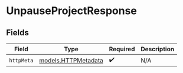 # UnpauseProjectResponse


## Fields

| Field                                            | Type                                             | Required                                         | Description                                      |
| ------------------------------------------------ | ------------------------------------------------ | ------------------------------------------------ | ------------------------------------------------ |
| `httpMeta`                                       | [models.HTTPMetadata](../models/httpmetadata.md) | :heavy_check_mark:                               | N/A                                              |